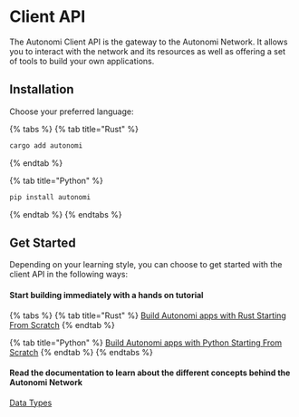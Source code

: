 # Client API

The Autonomi Client API is the gateway to the Autonomi Network. It allows you to interact with the network and its resources as well as offering a set of tools to build your own applications. 

## Installation

Choose your preferred language:

{% tabs %}
{% tab title="Rust" %}
```bash
cargo add autonomi
```
{% endtab %}

{% tab title="Python" %}
```bash
pip install autonomi
```
{% endtab %}
{% endtabs %}

## Get Started

Depending on your learning style, you can choose to get started with the client API in the following ways:

#### Start building immediately with a hands on tutorial

{% tabs %}
{% tab title="Rust" %}
[Build Autonomi apps with Rust Starting From Scratch](../../how-to-guides/build-apps-with-rust.md)
{% endtab %}

{% tab title="Python" %}
[Build Autonomi apps with Python Starting From Scratch](../../how-to-guides/build_apps_with_python.md)
{% endtab %}
{% endtabs %}

#### Read the documentation to learn about the different concepts behind the Autonomi Network

[Data Types](../../core-concepts/data-types.md)